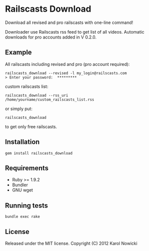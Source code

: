 # Railscasts Download

Download all revised and pro railscasts with one-line command!

Downloader use Railscasts rss feed to get list of all videos. Automatic downloads for pro accounts added in V 0.2.0.

## Example

All railscasts including revised and pro (pro account required):

    railscasts_download --revised -l my_login@railscasts.com
    > Enter your password:  *********

custom railscasts list:

    railscasts_download --rss_uri /home/yourname/custom_railscasts_list.rss

or simply put:

    railscasts_download

to get only free railscasts.

## Installation

    gem install railscasts_download

## Requirements

 * Ruby >= 1.9.2
 * Bundler
 * GNU wget

## Running tests

    bundle exec rake

## License

Released under the MIT license. Copyright (C) 2012 Karol Nowicki